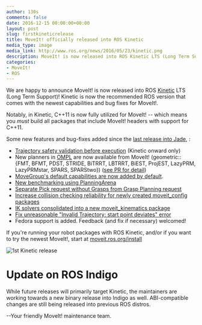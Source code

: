 ```yaml
---
author: 130s
comments: false
date: 2016-12-15 00:00:00+00:00
layout: post
slug: firstkineticrelease
title: MoveIt! officially released into ROS Kinetic
media_type: image
media_link: http://www.ros.org/news/2016/05/23/kinetic.png
description: MoveIt! is now released into ROS Kinetic LTS (Long Term Support)! Kinetic is now the recommended ROS version that comes with the newest capabilities and bug fixes for MoveIt!.
categories:
- MoveIt!
- ROS
---
```


We are happy to announce MoveIt! is now released into ROS [Kinetic](http://wiki.ros.org/kinetic) LTS (Long Term Support)! Kinetic is now the recommended ROS version that comes with the newest capabilities and bug fixes for MoveIt!.

Notably, in Kinetic, C++11 is now fully utilized for MoveIt! -- which means you *must* build all packages that include MoveIt! headers with support for C++11.

Some new features and bug-fixes added since the [last release into Jade](http://moveit.ros.org/moveit!/ros/2016/09/02/firstjaderelease.html), :

- [Trajectory safety validation before execution](https://github.com/ros-planning/moveit/pull/63) (Kinetic onward only)
- New planners in [OMPL](http://ompl.kavrakilab.org/) are now available from MoveIt! (geometric::{FMT, BFMT, PDST, STRIDE, BiTRRT, LBTRRT, BiEST, ProjEST, LazyPRM, LazyPRMstar, SPARS, SPARStwo}) ([see PR for detail](https://github.com/ros-planning/moveit/pull/338))
- [MoveGroup's default capabilities are now added by default](https://github.com/ros-planning/moveit/pull/359).
- [New benchmarking using PlanningArena](https://github.com/ros-planning/moveit/pull/228)
- [Separate Pick request without Grasps from Grasp Planning request](https://github.com/ros-planning/moveit/pull/328)
- [Increase collision checking reliability for newly created moveit_config packages](https://github.com/ros-planning/moveit/pull/337)
- [IK solvers consolidated into a new moveit_kinematics package](https://github.com/ros-planning/moveit/pull/247)
- [Fix unreasonable "Invalid Trajectory: start point deviates" error](https://github.com/ros-planning/moveit/issues/283)
- Fedora support is added. Feedback (and fix if necessary) welcomed!

If you're running your robot packages with ROS Kinetic, and/or if you want to try the newest MoveIt!, start at [moveit.ros.org/install](http://moveit.ros.org/install/)

![1st Kinetic release](http://www.ros.org/news/assets_c/2016/04/kinetic-thumb-640x530-1441.png)

Update on ROS Indigo
====================

While future releases will primarily target Kinetic, the maintainers are working towards a new binary release into Indigo as well. ABI-compatible changes are still being released into previous ROS distros.

--Your friendly MoveIt! maintenance team.
